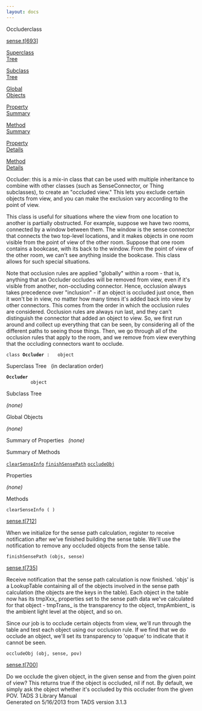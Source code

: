 ```yaml
---
layout: docs
---
```

<span class="title">Occluder</span><span class="type">class</span>

[sense.t](../file/sense.t.html)\[[693](../source/sense.t.html#693)\]

[Superclass  
Tree](#_SuperClassTree_)

[Subclass  
Tree](#_SubClassTree_)

[Global  
Objects](#_ObjectSummary_)

[Property  
Summary](#_PropSummary_)

[Method  
Summary](#_MethodSummary_)

[Property  
Details](#_Properties_)

[Method  
Details](#_Methods_)



Occluder: this is a mix-in class that can be used with multiple
inheritance to combine with other classes (such as SenseConnector, or
Thing subclasses), to create an "occluded view." This lets you exclude
certain objects from view, and you can make the exclusion vary according
to the point of view.

This class is useful for situations where the view from one location to
another is partially obstructed. For example, suppose we have two rooms,
connected by a window between them. The window is the sense connector
that connects the two top-level locations, and it makes objects in one
room visible from the point of view of the other room. Suppose that one
room contains a bookcase, with its back to the window. From the point of
view of the other room, we can't see anything inside the bookcase. This
class allows for such special situations.

Note that occlusion rules are applied "globally" within a room - that
is, anything that an Occluder occludes will be removed from view, even
if it's visible from another, non-occluding connector. Hence, occlusion
always takes precedence over "inclusion" - if an object is occluded just
once, then it won't be in view, no matter how many times it's added back
into view by other connectors. This comes from the order in which the
occlusion rules are considered. Occlusion rules are always run last, and
they can't distinguish the connector that added an object to view. So,
we first run around and collect up everything that can be seen, by
considering all of the different paths to seeing those things. Then, we
go through all of the occlusion rules that apply to the room, and we
remove from view everything that the occluding connectors want to
occlude.

`class `**`Occluder`**` :   object`



<span id="_SuperClassTree_"></span>



<span class="hdln">Superclass Tree</span>   (in declaration order)



**`Occluder`**  
`         object`  
<span id="_SubClassTree_"></span>



<span class="hdln">Subclass Tree</span>  



*(none)* <span id="_ObjectSummary_"></span>



<span class="hdln">Global Objects</span>  



*(none)* <span id="_PropSummary_"></span>



<span class="hdln">Summary of Properties</span>  
*(none)* <span id="_MethodSummary_"></span>



<span class="hdln">Summary of Methods</span>  



[`clearSenseInfo`](#clearSenseInfo) [`finishSensePath`](#finishSensePath) [`occludeObj`](#occludeObj)

<span id="_Properties_"></span>



<span class="hdln">Properties</span>  



*(none)* <span id="_Methods_"></span>



<span class="hdln">Methods</span>  



<span id="clearSenseInfo"></span>

`clearSenseInfo ( )`

[sense.t](../file/sense.t.html)\[[712](../source/sense.t.html#712)\]



When we initialize for the sense path calculation, register to receive
notification after we've finished building the sense table. We'll use
the notification to remove any occluded objects from the sense table.



<span id="finishSensePath"></span>

`finishSensePath (objs, sense)`

[sense.t](../file/sense.t.html)\[[735](../source/sense.t.html#735)\]



Receive notification that the sense path calculation is now finished.
'objs' is a LookupTable containing all of the objects involved in the
sense path calculation (the objects are the keys in the table). Each
object in the table now has its tmpXxx\_ properties set to the sense
path data we've calculated for that object - tmpTrans\_ is the
transparency to the object, tmpAmbient\_ is the ambient light level at
the object, and so on.

Since our job is to occlude certain objects from view, we'll run through
the table and test each object using our occlusion rule. If we find that
we do occlude an object, we'll set its transparency to 'opaque' to
indicate that it cannot be seen.



<span id="occludeObj"></span>

`occludeObj (obj, sense, pov)`

[sense.t](../file/sense.t.html)\[[700](../source/sense.t.html#700)\]



Do we occlude the given object, in the given sense and from the given
point of view? This returns true if the object is occluded, nil if not.
By default, we simply ask the object whether it's occluded by this
occluder from the given POV.
TADS 3 Library Manual  
Generated on 5/16/2013 from TADS version 3.1.3


